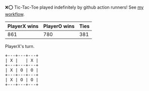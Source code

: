 :x::o: Tic-Tac-Toe played indefinitely by github action runners! See [my workflow](.github/workflows/play.yaml).

|PlayerX wins|PlayerO wins|Ties|
|-|-|-|
|861|780|381|

PlayerX's turn.

<pre>
+---+---+---+
| X |   | X |
+---+---+---+
| X | O | O |
+---+---+---+
| X | O | O |
+---+---+---+
</pre>